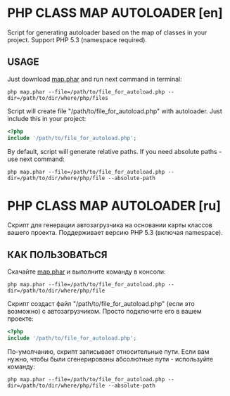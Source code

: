 PHP CLASS MAP AUTOLOADER [en]
=============================
Script for generating autoloader based on the map of classes in your project.
Support PHP 5.3 (namespace required).

USAGE
-------------
Just download [map.phar](http://dmkuznetsov.com/shared/map.phar)
and run next command in terminal:

`php map.phar --file=/path/to/file_for_autoload.php --dir=/path/to/dir/where/php/files`

Script will create file "/path/to/file_for_autoload.php" with autoloader. Just include this in your project:

```php
<?php
include '/path/to/file_for_autoload.php';
```

By default, script will generate relative paths. If you need absolute paths - use next command:

`php map.phar --file=/path/to/file_for_autoload.php --dir=/path/to/dir/where/php/file --absolute-path`



PHP CLASS MAP AUTOLOADER [ru]
=============================
Скрипт для генерации автозагрузчика на основании карты классов вашего проекта.
Поддерживает версию PHP 5.3 (включая namespace).

КАК ПОЛЬЗОВАТЬСЯ
----------------
Скачайте [map.phar](http://dmkuznetsov.com/shared/map.phar)
и выполните команду в консоли:

`php map.phar --file=/path/to/file_for_autoload.php --dir=/path/to/dir/where/php/file`

Скрипт создаст файл "/path/to/file_for_autoload.php" (если это возможно) с автозагрузчиком. Просто подключите его в вашем проекте:

```php
<?php
include '/path/to/file_for_autoload.php';
```

По-умолчанию, скрипт записывает относительные пути. Если вам нужно, чтобы были сгенерированы абсолютные пути - используйте команду:

`php map.phar --file=/path/to/file_for_autoload.php --dir=/path/to/dir/where/php/file --absolute-path`

